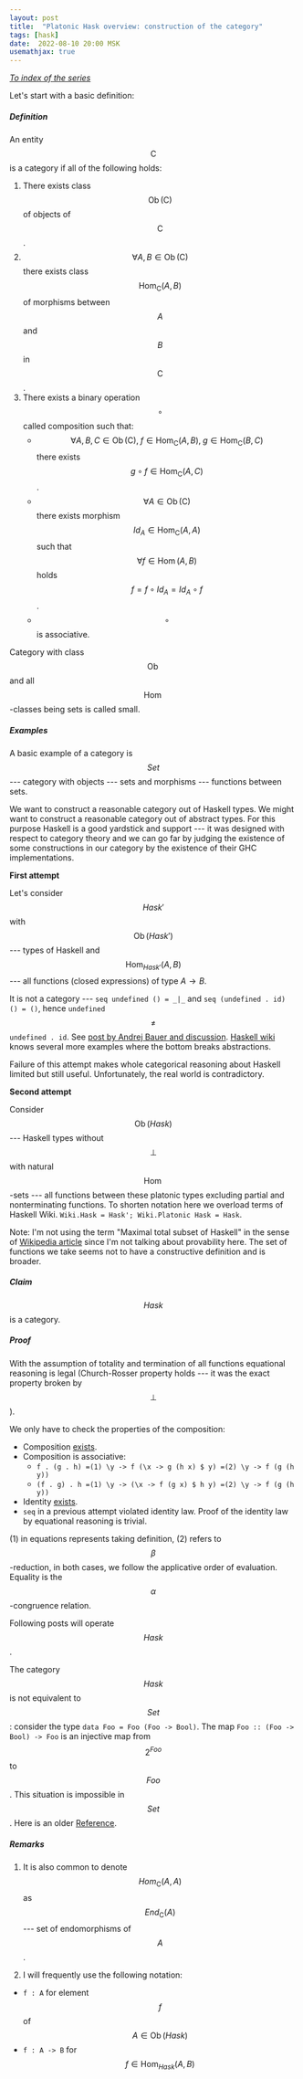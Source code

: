 ```yaml
---
layout: post
title:  "Platonic Hask overview: construction of the category"
tags: [hask]
date:  2022-08-10 20:00 MSK
usemathjax: true
---
```


_[To index of the series](https://viviag.io/tagged/hask/)_

Let's start with a basic definition:

##### Definition

An entity $$\mathrm{C}$$ is a category if all of the following holds:

1.  There exists class $$\operatorname{Ob}(\mathrm{C})$$ of objects of $$\mathrm{C}$$.
2.  $$\forall A, B \in \operatorname{Ob}(\mathrm{C})$$ there exists class $$\operatorname{Hom}_{\mathrm{C}}(A,B)$$ of morphisms between $$A$$ and $$B$$ in $$\mathrm{C}$$.
3.  There exists a binary operation $$\circ$$ called composition such that:
    - $$\forall A, B, C \in \operatorname{Ob}(\mathrm{C}),\; f \in \operatorname{Hom}_{\mathrm{C}}(A,B),\; g \in \operatorname{Hom}_{\mathrm{C}}(B,C)$$ there exists $$g \circ f \in \operatorname{Hom}_{\mathrm{C}}(A,C)$$.
    - $$\forall A \in \operatorname{Ob}(\mathrm{C})$$ there exists morphism $$Id_A \in \operatorname{Hom}_{\mathrm{C}}(A,A)$$ such that $$\forall f \in \operatorname{Hom}(A,B)$$ holds $$f = f \circ Id_A = Id_A \circ f$$.
    - $$\circ$$ is associative.

Category with class $$\operatorname{Ob}$$ and all $$\operatorname{Hom}$$-classes being sets is called small.

##### Examples

A basic example of a category is $$Set$$ --- category with objects --- sets and morphisms --- functions between sets.

We want to construct a reasonable category out of Haskell types. We might want to construct a reasonable category out of abstract types. For this purpose Haskell is a good yardstick and support --- it was designed with respect to category theory and we can go far by judging the existence of some constructions in our category by the existence of their GHC implementations.

**First attempt**

Let's consider $$Hask'$$ with $$\operatorname{Ob}(Hask')$$ --- types of Haskell and $$\operatorname{Hom}_{Hask'}(A,B)$$ --- all functions (closed expressions) of type $A \to B$.

It is not a category --- `seq undefined () = _|_` and
`seq (undefined . id) () = ()`, hence `undefined` $$\neq$$ `undefined . id`. See
[post by Andrej Bauer and discussion](http://math.andrej.com/2016/08/06/hask-is-not-a-category/).
[Haskell wiki](https://wiki.haskell.org/Hask) knows several more examples where the bottom breaks abstractions.

Failure of this attempt makes whole categorical reasoning about Haskell limited but still useful. Unfortunately, the real world is contradictory.

**Second attempt**

Consider $$\operatorname{Ob}(Hask)$$ --- Haskell types without $$\bot$$ with natural $$\operatorname{Hom}$$-sets --- all functions between these platonic types excluding partial and nonterminating functions. To shorten notation here we overload terms of Haskell Wiki. `Wiki.Hask = Hask'; Wiki.Platonic Hask = Hask`.

Note: I'm not using the term "Maximal total subset of Haskell" in the sense of
[Wikipedia article](https://en.wikipedia.org/wiki/Total_functional_programming)
since I'm not talking about provability here. The set of functions we take seems not to have a constructive definition and is broader.

##### Claim

$$Hask$$ is a category.

##### Proof

With the assumption of totality and termination of all functions equational
reasoning is legal (Church-Rosser property holds --- it was the exact property broken by $$\bot$$).

We only have to check the properties of the composition:

-   Composition [exists](https://hackage.haskell.org/package/base-4.17.0.0/docs/src/GHC.Base.html#.).
-   Composition is associative:
    -   `f . (g . h) =(1) \y -> f (\x -> g (h x) $ y) =(2) \y -> f (g (h y))`
    -   `(f . g) . h =(1) \y -> (\x -> f (g x) $ h y) =(2) \y -> f (g (h y))`
-   Identity [exists](https://hackage.haskell.org/package/base-4.17.0.0/docs/src/GHC.Base.html#id).
-   `seq` in a previous attempt violated identity law. Proof of the identity law by equational reasoning is trivial.

(1) in equations represents taking definition, (2) refers to $$\beta$$-reduction, in both cases, we follow the applicative order of evaluation. Equality is the $$\alpha$$-congruence relation.

Following posts will operate $$Hask$$.

The category $$Hask$$ is not equivalent to $$Set$$: consider the type `data Foo = Foo (Foo -> Bool)`. The map `Foo :: (Foo -> Bool) -> Foo` is an injective map from $$2^{Foo}$$ to $$Foo$$. This situation is impossible in $$Set$$. Here is an older [Reference](https://www.reddit.com/r/haskell/comments/sz4ghr/comment/hy3916c/?utm_source=share&utm_medium=web2x&context=3).

##### Remarks

1. It is also common to denote $$Hom_{\mathrm{C}}(A,A)$$ as $$End_{\mathrm{C}}(A)$$ --- set of endomorphisms of $$A$$.

2. I will frequently use the following notation:
- `f : A` for element $$f$$ of $$A \in \operatorname{Ob}(Hask)$$
- `f : A -> B` for $$f \in \operatorname{Hom}_{Hask}(A,B)$$
